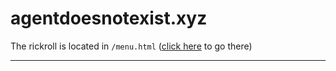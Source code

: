 # agentdoesnotexist.xyz

The rickroll is located in `/menu.html` ([click here](https://agentdoesnotexist.xyz/menu) to go there)

---
